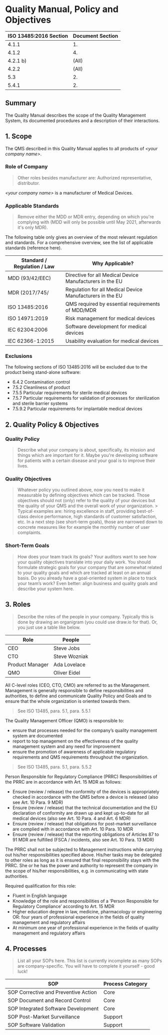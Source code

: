 # Quality Manual, Policy and Objectives

| ISO 13485:2016 Section | Document Section |
|------------------------|------------------|
| 4.1.1                  | 1.               |
| 4.1.2                  | 4.               |
| 4.2.1 b)               | (All)            |
| 4.2.2                  | (All)            |
| 5.3                    | 2.               |
| 5.4.1                  | 2.               |

## Summary

The Quality Manual describes the scope of the Quality Management System, its documented procedures and a
description of their interactions.

## 1. Scope

The QMS described in this Quality Manual applies to all products of *\<your company name\>*.

### Role of Company

> Other roles besides manufacturer are: Authorized representative, distributor.

*\<your company name\>* is a manufacturer of Medical Devices.

### Applicable Standards

> Remove either the MDD or MDR entry, depending on which you're complying with (MDD will only be possible
> until May 2021, afterwards it's only MDR).

The following table only gives an overview of the most relevant regulation and standards. For a comprehensive
overview, see the list of applicable standards (reference here).

| Standard / Regulation / Law | Why Applicable?                                           |
|-----------------------------|-----------------------------------------------------------|
| MDD (93/42/EEC)             | Directive for all Medical Device Manufacturers in the EU  |
| MDR (2017/745/              | Regulation for all Medical Device Manufacturers in the EU |
| ISO 13485:2016              | QMS required by essential requirements of MDD/MDR         |
| ISO 14971:2019              | Risk management for medical devices                       |
| IEC 62304:2006              | Software development for medical devices                  |
| IEC 62366-1:2015            | Usability evaluation for medical devices                  |


### Exclusions

The following sections of ISO 13485:2016 will be excluded due to the product being stand-alone software:

 * 6.4.2 Contamination control
 * 7.5.2 Cleanliness of product
 * 7.5.5 Particular requirements for sterile medical devices
 * 7.5.7 Particular requirements for validation of processes for sterilization and sterile barrier systems
 * 7.5.9.2 Particular requirements for implantable medical devices

## 2. Quality Policy & Objectives

### Quality Policy

> Describe what your company is about, specifically, its mission and things which are important for it. Maybe
> you're developing software for patients with a certain disease and your goal is to improve their lives.

### Quality Objectives

> Whatever policy you outlined above, now you need to make it measurable by defining objectives which can be
> tracked. Those objectives should not (only) refer to the quality of your devices but the quality of your QMS and the overall work of your organization. > Typical examples are: hiring excellence in staff, providing best-of-class device performance, high standards of customer satisfaction, etc.
> In a next step (see short-term goals), those are narrowed down to concrete measures like for example the monthly number of user complaints.

### Short-Term Goals

> How does your team track its goals? Your auditors want to see how your quality objectives translate into
> your daily work. You should formulate strategic goals for your company that are somewhat related to your
> quality goals and which are tracked at least on an annual basis. Do you already have a goal-oriented system in
> place to track your team’s work? Even better: align business and quality goals and describe your system
> here.


## 3. Roles

> Describe the roles of the people in your company. Typically this is done by drawing an organigram (you could
> use draw.io for that). Or, you just use a table like below.

| Role            | People                    |
|-----------------|---------------------------|
| CEO             | Steve Jobs                |
| CTO             | Steve Wozniak             |
| Product Manager | Ada Lovelace              |
| QMO             | Oliver Eidel              |

All C-level roles (CEO, CTO, CMO) are referred to as the Management. Management is generally responsible to
define responsibilities and authorities, to define and communicate Quality Policy and Goals and to ensure that
the whole organization is oriented towards them.

> See ISO 13485, para. 5.1, para. 5.5.1

The Quality Management Officer (QMO) is responsible to:

* ensure that processes needed for the company’s quality management system are documented
* report to top management on the effectiveness of the quality management system and any need for improvement
* ensure the promotion of awareness of applicable regulatory requirements and QMS requirements throughout the
  organization.

> See ISO 13485, para. 5.1, para. 5.5.2

Person Responsible for Regulatory Compliance (PRRC)
Responsibilities of the PRRC are in accordance with Art. 15 MDR as follows:
* Ensure (review / release) the conformity of the devices is appropriately checked in accordance with the QMS before a device is released (also see Art. 10 Para. 9 MDR)
* Ensure (review / release) that the technical documentation and the EU declaration of conformity are drawn up and kept up-to-date for all medical devices (also see Art. 10 Para. 4 and Art. 6 MDR)
* Ensure (review / release) that obligations for post-market surveillance are complied with in accordance with Art. 10 Para. 10 MDR
* Ensure (review / release) that the reporting obligations of Articles 87 to 91 MDR are fulfilled (FSCA / incidents, also see Art. 10 Para. 13 MDR)

The PRRC shall not be subjected to Management instructions while carrying out his/her responsibilities specified above. His/her tasks may be delegated to other roles as long as it is ensured that final responsibility stays with the PRRC. She or he has the power and authority to represent the company in the scope of his/her responsibilities, e.g. in communicating with state authorities.

Required qualification for this role:
* Fluent in English language
* Knowledge of the role and responsibilities of a ‘Person Responsible for Regulatory Compliance’ according to Art. 15 MDR
* Higher education degree in law, medicine, pharmacology or engineering
OR: four years of professional experience in the fields of quality management and regulatory affairs
* At minimum one year of professional experience in the fields of quality management and regulatory affairs


## 4. Processes

> List all your SOPs here. This list is currently incomplete as many SOPs are company-specific. You will have
> to complete it yourself - good luck!

| SOP                                  | Process Category |
|--------------------------------------|------------------|
| SOP Corrective and Preventive Action | Core             |
| SOP Document and Record Control      | Core             |
| SOP Integrated Software Development  | Core             |
| SOP Post-Market Surveillance         | Support          |
| SOP Software Validation              | Support          |

